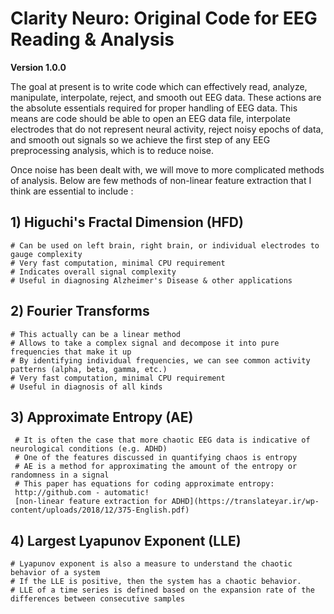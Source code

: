 # Clarity Neuro: Original Code for EEG Reading & Analysis

**Version 1.0.0**

The goal at present is to write code which can effectively read, analyze, manipulate, interpolate, reject, and smooth out EEG data. These actions are the absolute essentials required for proper handling of EEG data. This means are code should be able to open an EEG data file, interpolate electrodes that do not represent neural activity, reject noisy epochs of data, and smooth out signals so we achieve the first step of any EEG preprocessing analysis, which is to reduce noise.

Once noise has been dealt with, we will move to more complicated methods of analysis. Below are few methods of non-linear feature extraction that I think are essential to include :

## 1) Higuchi's Fractal Dimension (HFD)
    # Can be used on left brain, right brain, or individual electrodes to gauge complexity
    # Very fast computation, minimal CPU requirement
    # Indicates overall signal complexity
    # Useful in diagnosing Alzheimer's Disease & other applications

## 2) Fourier Transforms
    # This actually can be a linear method
    # Allows to take a complex signal and decompose it into pure frequencies that make it up
    # By identifying individual frequencies, we can see common activity patterns (alpha, beta, gamma, etc.)
    # Very fast computation, minimal CPU requirement
    # Useful in diagnosis of all kinds

## 3) Approximate Entropy (AE)
     # It is often the case that more chaotic EEG data is indicative of neurological conditions (e.g. ADHD)
     # One of the features discussed in quantifying chaos is entropy
     # AE is a method for approximating the amount of the entropy or randomness in a signal
     # This paper has equations for coding approximate entropy:
     http://github.com - automatic!
     [non-linear feature extraction for ADHD](https://translateyar.ir/wp-content/uploads/2018/12/375-English.pdf)

## 4) Largest Lyapunov Exponent (LLE)
    # Lyapunov exponent is also a measure to understand the chaotic behavior of a system
    # If the LLE is positive, then the system has a chaotic behavior.
    # LLE of a time series is defined based on the expansion rate of the differences between consecutive samples
